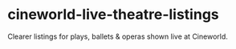 # cineworld-live-theatre-listings
Clearer listings for plays, ballets &amp; operas shown live at Cineworld.
